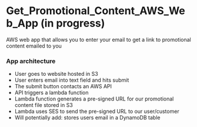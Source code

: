 # Get_Promotional_Content_AWS_Web_App (in progress)
AWS web app that allows you to enter your email to get a link to promotional content emailed to you

### App architecture
* User goes to website hosted in S3
* User enters email into text field and hits submit
* The submit button contacts an AWS API
* API triggers a lambda function
* Lambda function generates a pre-signed URL for our promotional content file stored in S3
* Lambda uses SES to send the pre-signed URL to our user/customer
* Will potentially add: stores users email in a DynamoDB table
